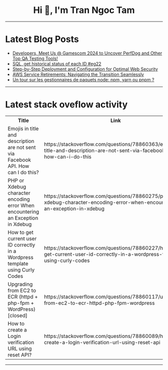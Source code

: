 <h1 align="center">Hi 👋, I'm Tran Ngoc Tam</h1>

---

# Latest Blog Posts 
<!-- BLOG-POST-LIST:START -->
- [Developers, Meet Us @ Gamescom 2024 to Uncover PerfDog and Other Top QA Testing Tools!](https://dev.to/wetest/developers-meet-us-gamescom-2024-to-uncover-perfdog-and-other-top-qa-testing-tools-1gik)
- [SQL, get historical status of each ID #eg22](https://dev.to/esproc_spl/sql-get-historical-status-of-each-id-eg22-1219)
- [Step-by-Step Deployment and Configuration for Optimal Web Security](https://dev.to/lulu_liu_c90f973e2f954d7f/step-by-step-deployment-and-configuration-for-optimal-web-security-1pe7)
- [AWS Service Retirements: Navigating the Transition Seamlessly](https://dev.to/sujal_dua/aws-service-retirements-navigating-the-transition-seamlessly-ml6)
- [Un tour sur les gestionnaires de paquets node: npm, yarn ou pnpm ?](https://dev.to/barthez_kenwou/un-tour-sur-les-gestionnaires-de-paquets-node-npm-yarn-ou-pnpm--75p)
<!-- BLOG-POST-LIST:END -->

---

# Latest stack oveflow activity
<table>
  <tr><th>Title</th><th>Link</th></tr>
  <!-- STACKOVERFLOW:START --><tr><td>Emojis in title and description are not sent via Facebook API. How can I do this?</td><td>https://stackoverflow.com/questions/78860363/emojis-in-title-and-description-are-not-sent-via-facebook-api-how-can-i-do-this</td></tr><tr><td>PHP or Xdebug character encoding error When encountering an Exception in Xdebug</td><td>https://stackoverflow.com/questions/78860275/php-or-xdebug-character-encoding-error-when-encountering-an-exception-in-xdebug</td></tr><tr><td>How to get current user ID correctly in a Wordpress template using Curly Codes</td><td>https://stackoverflow.com/questions/78860227/how-to-get-current-user-id-correctly-in-a-wordpress-template-using-curly-codes</td></tr><tr><td>Upgrading from EC2 to ECR &lpar;httpd + php-fpm + WordPress&rpar; [closed]</td><td>https://stackoverflow.com/questions/78860117/upgrading-from-ec2-to-ecr-httpd-php-fpm-wordpress</td></tr><tr><td>How to create a Login verification URL using reset API?</td><td>https://stackoverflow.com/questions/78860089/how-to-create-a-login-verification-url-using-reset-api</td></tr><!-- STACKOVERFLOW:END -->
</table>

---


